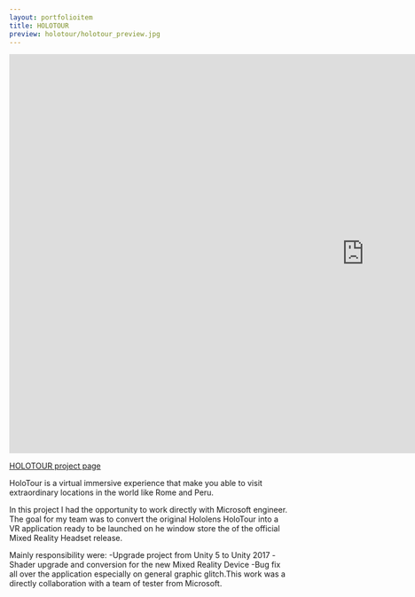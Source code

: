 ```yaml
---
layout: portfolioitem
title: HOLOTOUR
preview: holotour/holotour_preview.jpg
---
```

<!--more-->

<iframe width="1280" height="720" src="https://www.youtube.com/embed/pLd9WPlaMpY" frameborder="0" allow="autoplay; encrypted-media"></iframe>


[HOLOTOUR project page](http://www.holoforge.io/work/holotour)

HoloTour is a virtual immersive experience that make you able to visit extraordinary locations in the world like Rome and Peru.

In this project I had the opportunity to work directly with Microsoft engineer.
The goal for my team was to convert the original Hololens HoloTour into a VR application ready to be launched on he window store the of the official Mixed Reality Headset release.

Mainly responsibility were:
-Upgrade project from Unity 5 to Unity 2017 
-Shader upgrade and conversion for the new Mixed Reality Device
-Bug fix all over the application especially on general graphic glitch.This work was a directly collaboration with a team of tester from Microsoft.


